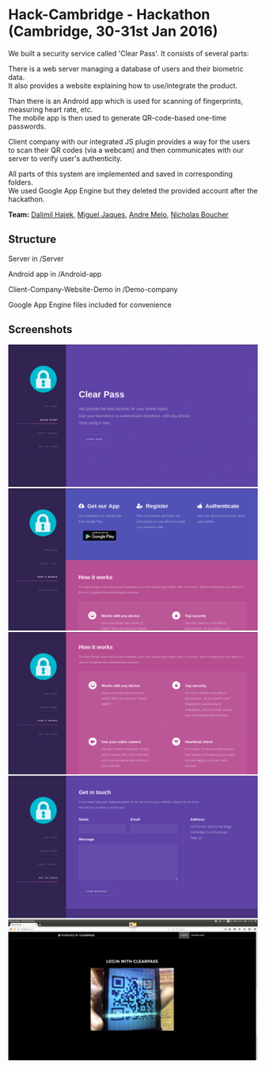 # Hack-Cambridge - Hackathon (Cambridge, 30-31st Jan 2016)
We built a security service called 'Clear Pass'. It consists of several parts:

There is a web server managing a database of users and their biometric data.  
It also provides a website explaining how to use/integrate the product. 

Than there is an Android app which is used for scanning of fingerprints, measuring heart rate, etc.  
The mobile app is then used to generate QR-code-based one-time passwords.

Client company with our integrated JS plugin provides a way for the users to scan their QR codes (via a webcam) and then communicates with our server to verify user's authenticity.

All parts of this system are implemented and saved in corresponding folders.  
We used Google App Engine but they deleted the provided account after the hackathon.

**Team:** [Dalimil Hajek](https://github.com/dalimil), [Miguel Jaques](https://github.com/seuqaj114), [Andre Melo](https://github.com/andrenmelo), [Nicholas Boucher](https://github.com/nickboucher32)

## Structure

Server in /Server

Android app in /Android-app

Client-Company-Website-Demo in /Demo-company

Google App Engine files included for convenience

## Screenshots

![01](https://github.com/Dalimil/Hack-Cambridge/blob/master/Screenshots/Screenshot1.png)
![02](https://github.com/Dalimil/Hack-Cambridge/blob/master/Screenshots/Screenshot2.png)
![03](https://github.com/Dalimil/Hack-Cambridge/blob/master/Screenshots/Screenshot3.png)
![04](https://github.com/Dalimil/Hack-Cambridge/blob/master/Screenshots/Screenshot4.png)
![05](https://github.com/Dalimil/Hack-Cambridge/blob/master/Screenshots/Screenshot5.png)
